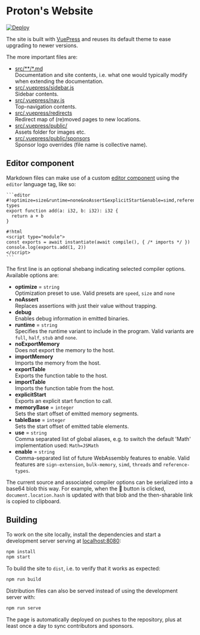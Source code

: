 Proton's Website
========================

[![Deploy](https://github.com/Proton/website/workflows/Deploy/badge.svg?branch=main)](https://github.com/Proton/website/actions?query=workflow%3ADeploy)

The site is built with [VuePress](https://vuepress.vuejs.org/) and reuses its default theme to ease upgrading to newer versions.

The more important files are:

* [src/**/*.md](./src)<br />
  Documentation and site contents, i.e. what one would typically modify when extending the documentation.
* [src/.vuepress/sidebar.js](./src/.vuepress/sidebar.js)<br />
  Sidebar contents.
* [src/.vuepress/nav.js](./src/.vuepress/nav.js)<br />
  Top-navigation contents.
* [src/.vuepress/redirects](./src/.vuepress/redirects)<br />
  Redirect map of (re)moved pages to new locations.
* [src/.vuepress/public/](./src/.vuepress/public)<br />
  Assets folder for images etc.
* [src/.vuepress/public/sponsors](./src/.vuepress/public/sponsors)<br />
  Sponsor logo overrides (file name is collective name).

Editor component
----------------

Markdown files can make use of a custom [editor component](./src/.vuepress/public/editor.html) using the `editor` language tag, like so:

````
```editor
#!optimize=size&runtime=none&noAssert&explicitStart&enable=simd,reference-types
export function add(a: i32, b: i32): i32 {
  return a + b
}

#!html
<script type="module">
const exports = await instantiate(await compile(), { /* imports */ })
console.log(exports.add(1, 2))
</script>
```
````

The first line is an optional shebang indicating selected compiler options. Available options are:

* **optimize** = `string`<br />
  Optimization preset to use. Valid presets are `speed`, `size` and `none`
* **noAssert**<br />
  Replaces assertions with just their value without trapping.
* **debug**<br />
  Enables debug information in emitted binaries.
* **runtime** = `string`<br />
  Specifies the runtime variant to include in the program. Valid variants are `full`, `half`, `stub` and `none`.
* **noExportMemory**<br />
  Does not export the memory to the host.
* **importMemory**<br />
  Imports the memory from the host.
* **exportTable**<br />
  Exports the function table to the host.
* **importTable**<br />
  Imports the function table from the host.
* **explicitStart**<br />
  Exports an explicit start function to call.
* **memoryBase** = `integer`<br />
  Sets the start offset of emitted memory segments.
* **tableBase** = `integer`<br />
  Sets the start offset of emitted table elements.
* **use** = `string`<br />
  Comma separated list of global aliases, e.g. to switch the default 'Math' implementation used: `Math=JSMath`
* **enable** = `string`<br />
  Comma-separated list of future WebAssembly features to enable. Valid features are `sign-extension`, `bulk-memory`, `simd`, `threads` and `reference-types`.

The current source and associated compiler options can be serialized into a base64 blob this way. For example, when the 🔗 button is clicked, `document.location.hash` is updated with that blob and the then-sharable link is copied to clipboard.

Building
--------

To work on the site locally, install the dependencies and start a development server serving at [localhost:8080](http://localhost:8080/):

```sh
npm install
npm start
```

To build the site to `dist`, i.e. to verify that it works as expected:

```sh
npm run build
```

Distribution files can also be served instead of using the development server with:

```sh
npm run serve
```

The page is automatically deployed on pushes to the repository, plus at least once a day to sync contributors and sponsors.
